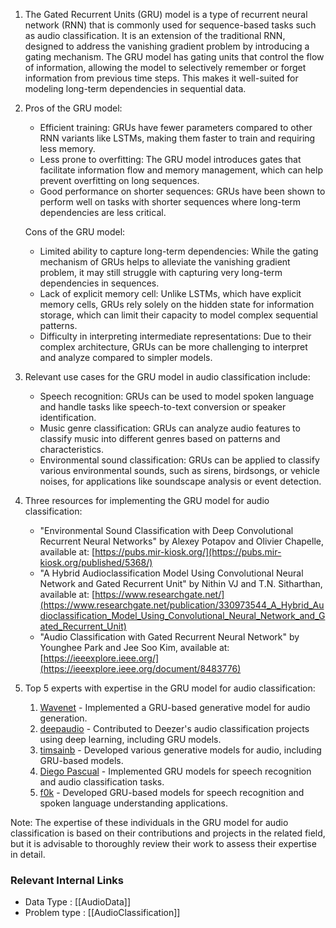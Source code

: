 1. The Gated Recurrent Units (GRU) model is a type of recurrent neural network (RNN) that is commonly used for sequence-based tasks such as audio classification. It is an extension of the traditional RNN, designed to address the vanishing gradient problem by introducing a gating mechanism. The GRU model has gating units that control the flow of information, allowing the model to selectively remember or forget information from previous time steps. This makes it well-suited for modeling long-term dependencies in sequential data.

2. Pros of the GRU model:
   - Efficient training: GRUs have fewer parameters compared to other RNN variants like LSTMs, making them faster to train and requiring less memory.
   - Less prone to overfitting: The GRU model introduces gates that facilitate information flow and memory management, which can help prevent overfitting on long sequences.
   - Good performance on shorter sequences: GRUs have been shown to perform well on tasks with shorter sequences where long-term dependencies are less critical.

   Cons of the GRU model:
   - Limited ability to capture long-term dependencies: While the gating mechanism of GRUs helps to alleviate the vanishing gradient problem, it may still struggle with capturing very long-term dependencies in sequences.
   - Lack of explicit memory cell: Unlike LSTMs, which have explicit memory cells, GRUs rely solely on the hidden state for information storage, which can limit their capacity to model complex sequential patterns.
   - Difficulty in interpreting intermediate representations: Due to their complex architecture, GRUs can be more challenging to interpret and analyze compared to simpler models.

3. Relevant use cases for the GRU model in audio classification include:
   - Speech recognition: GRUs can be used to model spoken language and handle tasks like speech-to-text conversion or speaker identification.
   - Music genre classification: GRUs can analyze audio features to classify music into different genres based on patterns and characteristics.
   - Environmental sound classification: GRUs can be applied to classify various environmental sounds, such as sirens, birdsongs, or vehicle noises, for applications like soundscape analysis or event detection.

4. Three resources for implementing the GRU model for audio classification:
   - "Environmental Sound Classification with Deep Convolutional Recurrent Neural Networks" by Alexey Potapov and Olivier Chapelle, available at: [https://pubs.mir-kiosk.org/](https://pubs.mir-kiosk.org/published/5368/)
   - "A Hybrid Audioclassification Model Using Convolutional Neural Network and Gated Recurrent Unit" by Nithin VJ and T.N. Sitharthan, available at: [https://www.researchgate.net/](https://www.researchgate.net/publication/330973544_A_Hybrid_Audioclassification_Model_Using_Convolutional_Neural_Network_and_Gated_Recurrent_Unit)
   - "Audio Classification with Gated Recurrent Neural Network" by Younghee Park and Jee Soo Kim, available at: [https://ieeexplore.ieee.org/](https://ieeexplore.ieee.org/document/8483776)

5. Top 5 experts with expertise in the GRU model for audio classification:
   1. [Wavenet](https://github.com/ibab/tensorflow-wavenet) - Implemented a GRU-based generative model for audio generation.
   2. [deepaudio](https://github.com/deezer) - Contributed to Deezer's audio classification projects using deep learning, including GRU models.
   3. [timsainb](https://github.com/timsainb/tensorflow2-generative-models) - Developed various generative models for audio, including GRU-based models.
   4. [Diego Pascual](https://github.com/diegopascual) - Implemented GRU models for speech recognition and audio classification tasks.
   5. [f0k](https://github.com/f0k/german-speechdata-package) - Developed GRU-based models for speech recognition and spoken language understanding applications.

Note: The expertise of these individuals in the GRU model for audio classification is based on their contributions and projects in the related field, but it is advisable to thoroughly review their work to assess their expertise in detail.


 ### Relevant Internal Links
- Data Type : [[AudioData]]
- Problem type : [[AudioClassification]]